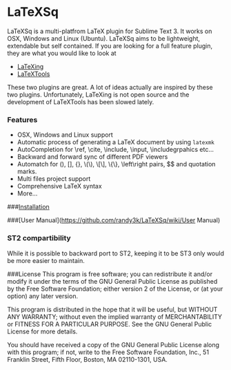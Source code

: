 LaTeXSq
=================

LaTeXSq is a multi-platfrom LaTeX plugin for Sublime Text 3. It works on OSX, Windows and Linux (Ubuntu).
LaTeXSq aims to be lightweight, extendable but self contained. If you are looking for a full feature plugin, they are what you would like to look at

* [LaTeXing](http://latexing.com)
* [LaTeXTools](https://github.com/SublimeText/LaTeXTools)

These two plugins are great. A lot of ideas actually are inspired by these two plugins. Unfortunately, LaTeXing is not open source and the development of LaTeXTools has been slowed lately.


### Features
* OSX, Windows and Linux support
* Automatic process of generating a LaTeX document by using `latexmk`
* AutoCompletion for \ref, \cite, \include, \input, \includegrpahics etc...
* Backward and forward sync of different PDF viewers
* Automatch for (), [], {}, &#92;(&#92;), &#92;[&#92;], &#92;{&#92;}, \left\right pairs, $$ and quotation marks.
* Multi files project support
* Comprehensive LaTeX syntax 
* More…

###[Installation](https://github.com/randy3k/LaTeXSq/wiki/Installation)

###[User Manual](https://github.com/randy3k/LaTeXSq/wiki/User Manual)

### ST2 compartibility
While it is possible to backward port to ST2,  keeping it to be ST3 only would be more easier to maintain. 

###License
This program is free software; you can redistribute it and/or modify it under the terms of the GNU General Public License as published by the Free Software Foundation; either version 2 of the License, or (at your option) any later version.

This program is distributed in the hope that it will be useful, but WITHOUT ANY WARRANTY; without even the implied warranty of MERCHANTABILITY or FITNESS FOR A PARTICULAR PURPOSE.  See the GNU General Public License for more details.

You should have received a copy of the GNU General Public License along with this program; if not, write to the Free Software Foundation, Inc., 51 Franklin Street, Fifth Floor, Boston, MA  02110-1301, USA.
